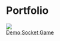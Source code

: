 # Portfolio


<a href="/posts/demo-socket-game"><div class="mini-layout game-preview">
	<div class="img"><img src="images/portfolio/socketGame.png"></div>
	<div class="title">Demo Socket Game</div>
</div></a>
